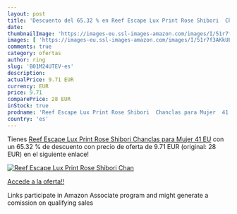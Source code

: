 ```yaml
---
layout: post
title: 'Descuento del 65.32 % en Reef Escape Lux Print Rose Shibori  Chan'
date: 
thumbnailImage: 'https://images-eu.ssl-images-amazon.com/images/I/51r7f3AKkUL._SL200_.jpg'
images: [ 'https://images-eu.ssl-images-amazon.com/images/I/51r7f3AKkUL._SL200_.jpg' ]
comments: true
category: ofertas
author: ring
slug: 'B01M24UTEV-es'
description:
actualPrice: 9.71 EUR
currency: EUR
price: 9.71
comparePrice: 28 EUR
inStock: true
prodname: 'Reef Escape Lux Print Rose Shibori  Chanclas para Mujer  41 EU'
country: 'es'
---
```


Tienes [Reef Escape Lux Print Rose Shibori  Chanclas para Mujer  41 EU](https://www.amazon.es/dp/B01M24UTEV/?tag=tolees-21) con un 65.32 % de descuento con precio de oferta de 9.71 EUR (original: 28 EUR) en el siguiente enlace!

[![Reef Escape Lux Print Rose Shibori  Chan](https://images-eu.ssl-images-amazon.com/images/I/51r7f3AKkUL._SL200_.jpg)](https://www.amazon.es/dp/B01M24UTEV/?tag=tolees-21)

[Accede a la oferta!!](https://www.amazon.es/dp/B01M24UTEV/?tag=tolees-21)

Links participate in Amazon Associate program and might generate a comission on qualifying sales


